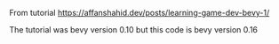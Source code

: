 From tutorial https://affanshahid.dev/posts/learning-game-dev-bevy-1/

The tutorial was bevy version 0.10 but this code is bevy version 0.16

